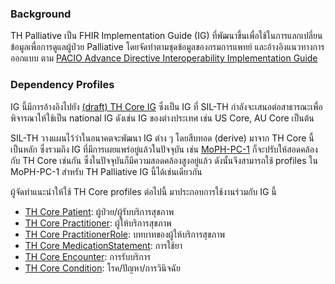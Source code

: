 ### Background

TH Palliative เป็น FHIR Implementation Guide (IG) ที่พัฒนาขึ้นเพื่อใช้ในการแลกเปลี่ยนข้อมูลเพื่อการดูแลผู้ป่วย Palliative โดยจัดทำตามชุดข้อมูลของกรมการแพทย์ และอ้างอิงแนวทางการออกแบบ ตาม [PACIO Advance Directive Interoperability Implementation Guide](https://build.fhir.org/ig/HL7/pacio-adi/)

### Dependency Profiles

IG นี้มีการอ้างอิงไปยัง [(draft) TH Core IG](https://fhir-ig.sil-th.org/build/core/index.html) ซึ่งเป็น IG ที่ SIL-TH กำลังจะเสนอต่อสาธารณะเพื่อพิจารณาให้ใช้เป็น national IG ดังเช่น IG ของต่างประเทศ เช่น US Core, AU Core เป็นต้น

SIL-TH วางแผนไว้ว่าในอนาคตจะพัฒนา IG ต่าง ๆ โดยสืบทอด (derive) มาจาก TH Core นี้เป็นหลัก ซึ่งรวมถึง IG ที่มีการเผยแพร่อยู่แล้วในปัจจุบัน เช่น [MoPH-PC-1](https://fhir-ig.sil-th.org/th/mophpc1) ก็จะปรับให้สอดคล้องกับ TH Core เช่นกัน ซึ่งในปัจจุบันก็มีความสอดคล้องสูงอยู่แล้ว ดังนั้นจึงสามารถใช้ profiles ใน MoPH-PC-1 สำหรับ TH Palliative IG นี้ได้เช่นเดียวกัน

ผู้จัดทำแนะนำให้ใช้ TH Core profiles ต่อไปนี้ มาประกอบการใช้งานร่วมกับ IG นี้

- [TH Core Patient](https://fhir-ig.sil-th.org/build/core/StructureDefinition-th-core-patient.html): ผู้ป่วย/ผู้รับบริการสุขภาพ
- [TH Core Practitioner](https://fhir-ig.sil-th.org/build/core/StructureDefinition-th-core-practitioner.html): ผู้ให้บริการสุขภาพ
- [TH Core PractitionerRole](https://fhir-ig.sil-th.org/build/core/StructureDefinition-th-core-practitionerrole.html): บทบาทของผู้ให้บริการสุขภาพ
- [TH Core MedicationStatement](https://fhir-ig.sil-th.org/build/core/StructureDefinition-th-core-medicationstatement.html): การใช้ยา
- [TH Core Encounter](https://fhir-ig.sil-th.org/build/core/StructureDefinition-th-core-encounter.html): การรับบริการ
- [TH Core Condition](https://fhir-ig.sil-th.org/build/core/StructureDefinition-th-core-condition.html): โรค/ปัญหา/การวินิจฉัย
